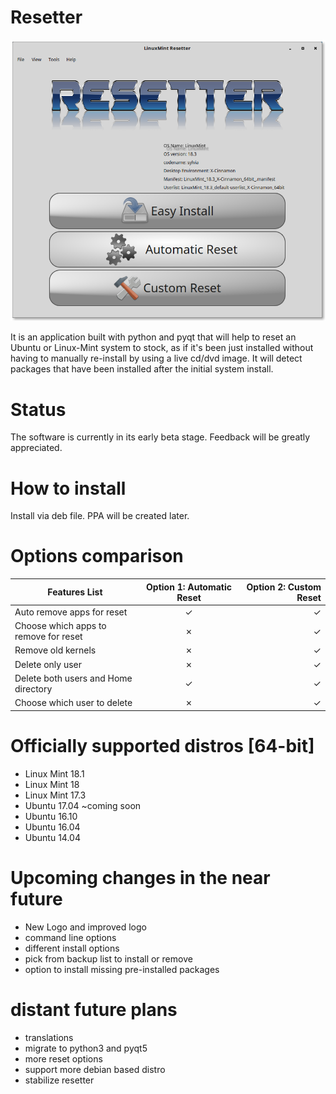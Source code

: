 # Resetter
![alt tag](https://github.com/gaining/Resetter/blob/master/Resetter/resetter-screenshot.png)

It is an application built with python and pyqt that will help to reset an Ubuntu or Linux-Mint system to stock, as if it's been just installed without having to manually re-install by using a live cd/dvd image. It will detect packages that have been installed after the initial system install. 

# Status

The software is currently in its early beta stage. Feedback will be greatly appreciated.

# How to install
Install via deb file. PPA will be created later.

# Options comparison

| Features List                          | Option 1: Automatic Reset | Option 2: Custom Reset |
|----------------------------------------|:-------------------------:|-----------------------:|
| Auto remove apps for reset             |             ✓             |           ✓            |
| Choose which apps to remove for reset  |             ✗             |           ✓            |
| Remove old kernels                     |             ✗             |           ✓            |
| Delete only user                       |             ✗             |           ✓            |
| Delete both users and Home directory   |             ✓             |           ✓            |
| Choose which user to delete            |             ✗             |           ✓            |


# Officially supported distros [64-bit]
- Linux Mint 18.1
- Linux Mint 18
- Linux Mint 17.3
- Ubuntu 17.04 ~coming soon
- Ubuntu 16.10 
- Ubuntu 16.04
- Ubuntu 14.04

# Upcoming changes in the near future
- New Logo and improved logo
- command line options
- different install options
- pick from backup list to install or remove
- option to install missing pre-installed packages

# distant future plans
- translations
- migrate to python3 and pyqt5
- more reset options
- support more debian based distro 
- stabilize resetter


